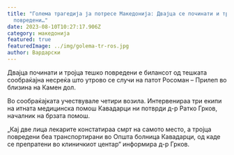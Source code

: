 ```yaml
---
title: "Голема трагедија ја потресе Македонија: Двајца се починати и тројца се
  повредeни…"
date: 2023-08-10T10:27:17.906Z
category: македонија
featured: true
featuredImage: ../img/golema-tr-ros.jpg
author: Вардарски
---
```

<!--StartFragment-->

Двајца починати и тројца тешко повредени е билансот од тешката сообраќајна несреќа што утрово се случи на патот Росоман – Прилеп во близина на Камен дол.



<!--EndFragment--><!--StartFragment-->

Во сообраќајката учествувале четири возила. Интервенираа три екипи на итната медицинска помош Кавадарци ни потврди д-р Ратко Грков, началник на брзата помош.

<!--EndFragment--><!--StartFragment-->

„Кај две лица лекарите констатираа смрт на самото место, а тројца повредени беа транспортирани во Општа болница Кавадарци, од каде се препратени во клиничкиот центар“ информира д-р Грков.



<!--EndFragment-->